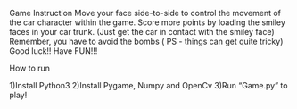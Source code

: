 Game Instruction 
	Move your face side-to-side to control the movement of the car character within the game.
Score more points by loading the smiley faces in your car trunk. (Just get the car in contact with the smiley face)
	Remember, you have to avoid the bombs ( PS - things can get quite tricky)
	Good luck!! Have FUN!!!

How to run

1)Install Python3
2)Install Pygame, Numpy and OpenCv 
3)Run “Game.py” to play!

